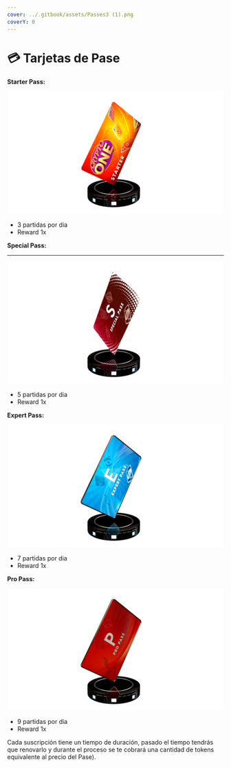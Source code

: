 ```yaml
---
cover: ../.gitbook/assets/Passes3 (1).png
coverY: 0
---
```


# 💳 Tarjetas de Pase

**Starter Pass:**

![](<../.gitbook/assets/Starter Pass (1).png>)

* 3 partidas por dia
* Reward 1x

**Special Pass:**

***

![](<../.gitbook/assets/Special pass.png>)

* 5 partidas por dia
* Reward 1x

**Expert Pass:**

![](<../.gitbook/assets/Expert Pass.png>)

* 7 partidas por dia
* Reward 1x

**Pro Pass:**

![](<../.gitbook/assets/Pro Pass.png>)

* 9 partidas por dia
* Reward 1x

Cada suscripción tiene un tiempo de duración, pasado el tiempo tendrás que renovarlo y durante el proceso se te cobrará una cantidad de tokens equivalente al precio del Pase).
